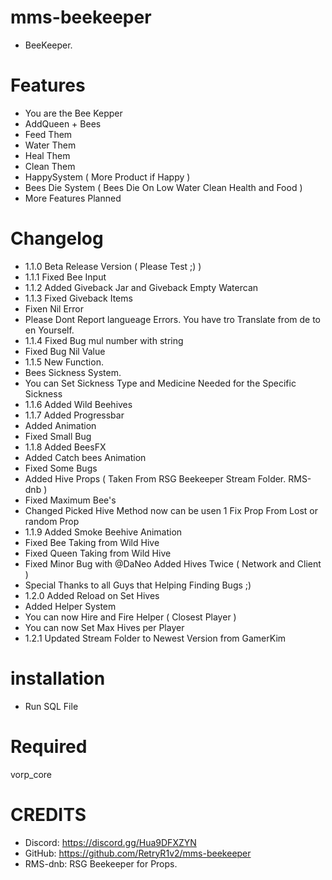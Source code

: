# mms-beekeeper

- BeeKeeper.

# Features
 
- You are the Bee Kepper
- AddQueen + Bees
- Feed Them
- Water Them
- Heal Them
- Clean Them
- HappySystem ( More Product if Happy )
- Bees Die System ( Bees Die On Low Water Clean Health and Food )
- More Features Planned

# Changelog

- 1.1.0 Beta Release Version ( Please Test ;) )
- 1.1.1 Fixed Bee Input
- 1.1.2 Added Giveback Jar and Giveback Empty Watercan
- 1.1.3 Fixed Giveback Items
- Fixen Nil Error
- Please Dont Report langueage Errors. You have tro Translate from de to en Yourself. 
- 1.1.4 Fixed Bug mul number with string
- Fixed Bug Nil Value
- 1.1.5 New Function.
- Bees Sickness System.
- You can Set Sickness Type and Medicine Needed for the Specific Sickness
- 1.1.6 Added Wild Beehives
- 1.1.7 Added Progressbar
- Added Animation
- Fixed Small Bug
- 1.1.8 Added BeesFX 
- Added Catch bees Animation
- Fixed Some Bugs
- Added Hive Props  ( Taken From RSG Beekeeper Stream Folder. RMS-dnb )
- Fixed Maximum Bee's
- Changed Picked Hive Method now can be usen 1 Fix Prop From Lost or random Prop
- 1.1.9 Added Smoke Beehive Animation
- Fixed Bee Taking from Wild Hive
- Fixed Queen Taking from Wild Hive
- Fixed Minor Bug with @DaNeo Added Hives Twice ( Network and Client )
- Special Thanks to all Guys that Helping Finding Bugs ;) 
- 1.2.0 Added Reload on Set Hives
- Added Helper System
- You can now Hire and Fire Helper ( Closest Player )
- You can now Set Max Hives per Player
- 1.2.1 Updated Stream Folder to Newest Version from GamerKim

# installation 

- Run SQL File

# Required

vorp_core


# CREDITS
- Discord: https://discord.gg/Hua9DFXZYN
- GitHub: https://github.com/RetryR1v2/mms-beekeeper
- RMS-dnb: RSG Beekeeper for Props.